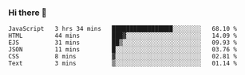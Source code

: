 ### Hi there 👋

<!--START_SECTION:waka-->

```text
JavaScript   3 hrs 34 mins   █████████████████░░░░░░░░   68.10 %
HTML         44 mins         ███▓░░░░░░░░░░░░░░░░░░░░░   14.09 %
EJS          31 mins         ██▒░░░░░░░░░░░░░░░░░░░░░░   09.93 %
JSON         11 mins         █░░░░░░░░░░░░░░░░░░░░░░░░   03.76 %
CSS          8 mins          ▓░░░░░░░░░░░░░░░░░░░░░░░░   02.81 %
Text         3 mins          ▒░░░░░░░░░░░░░░░░░░░░░░░░   01.14 %
```

<!--END_SECTION:waka-->
<!--
**Boombag0607/Boombag0607** is a ✨ _special_ ✨ repository because its `README.md` (this file) appears on your GitHub profile.

Here are some ideas to get you started:

- 🔭 I’m currently working on ...
- 🌱 I’m currently learning ...
- 👯 I’m looking to collaborate on ...
- 🤔 I’m looking for help with ...
- 💬 Ask me about ...
- 📫 How to reach me: ...
- 😄 Pronouns: ...
- ⚡ Fun fact: ...
-->
